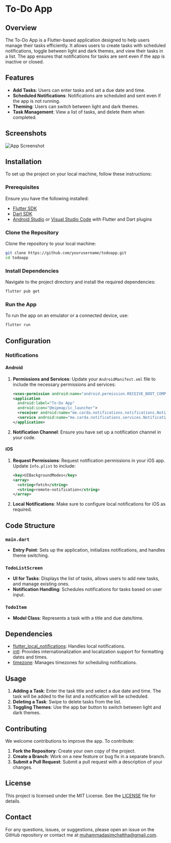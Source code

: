 # To-Do App

## Overview

The To-Do App is a Flutter-based application designed to help users manage their tasks efficiently. It allows users to create tasks with scheduled notifications, toggle between light and dark themes, and view their tasks in a list. The app ensures that notifications for tasks are sent even if the app is inactive or closed.

## Features

- **Add Tasks**: Users can enter tasks and set a due date and time.
- **Scheduled Notifications**: Notifications are scheduled and sent even if the app is not running.
- **Theming**: Users can switch between light and dark themes.
- **Task Management**: View a list of tasks, and delete them when completed.

## Screenshots

![App Screenshot](link-to-screenshot)

## Installation

To set up the project on your local machine, follow these instructions:

### Prerequisites

Ensure you have the following installed:

- [Flutter SDK](https://flutter.dev/docs/get-started/install)
- [Dart SDK](https://dart.dev/get-dart)
- [Android Studio](https://developer.android.com/studio) or [Visual Studio Code](https://code.visualstudio.com/) with Flutter and Dart plugins

### Clone the Repository

Clone the repository to your local machine:
```bash
git clone https://github.com/yourusername/todoapp.git
cd todoapp
```

### Install Dependencies

Navigate to the project directory and install the required dependencies:
```bash
flutter pub get
```

### Run the App

To run the app on an emulator or a connected device, use:
```bash
flutter run
```

## Configuration

### Notifications

#### Android

1. **Permissions and Services**: Update your `AndroidManifest.xml` file to include the necessary permissions and services:
   ```xml
   <uses-permission android:name="android.permission.RECEIVE_BOOT_COMPLETED"/>
   <application
     android:label="To-Do App"
     android:icon="@mipmap/ic_launcher">
     <receiver android:name="me.carda.notifications.notifications.NotificationReceiver" android:exported="true"/>
     <service android:name="me.carda.notifications.services.NotificationService" android:exported="true"/>
   </application>
   ```

2. **Notification Channel**: Ensure you have set up a notification channel in your code.

#### iOS

1. **Request Permissions**: Request notification permissions in your iOS app. Update `Info.plist` to include:
   ```xml
   <key>UIBackgroundModes</key>
   <array>
     <string>fetch</string>
     <string>remote-notification</string>
   </array>
   ```

2. **Local Notifications**: Make sure to configure local notifications for iOS as required.

## Code Structure

### `main.dart`

- **Entry Point**: Sets up the application, initializes notifications, and handles theme switching.

### `TodoListScreen`

- **UI for Tasks**: Displays the list of tasks, allows users to add new tasks, and manage existing ones.
- **Notification Handling**: Schedules notifications for tasks based on user input.

### `TodoItem`

- **Model Class**: Represents a task with a title and due date/time.

## Dependencies

- [flutter_local_notifications](https://pub.dev/packages/flutter_local_notifications): Handles local notifications.
- [intl](https://pub.dev/packages/intl): Provides internationalization and localization support for formatting dates and times.
- [timezone](https://pub.dev/packages/timezone): Manages timezones for scheduling notifications.

## Usage

1. **Adding a Task**: Enter the task title and select a due date and time. The task will be added to the list and a notification will be scheduled.
2. **Deleting a Task**: Swipe to delete tasks from the list.
3. **Toggling Themes**: Use the app bar button to switch between light and dark themes.

## Contributing

We welcome contributions to improve the app. To contribute:

1. **Fork the Repository**: Create your own copy of the project.
2. **Create a Branch**: Work on a new feature or bug fix in a separate branch.
3. **Submit a Pull Request**: Submit a pull request with a description of your changes.

## License

This project is licensed under the MIT License. See the [LICENSE](LICENSE) file for details.

## Contact

For any questions, issues, or suggestions, please open an issue on the GitHub repository or contact me at [muhammadasimchattha@gmail.com](mailto:muhammadasimchattha@gmail.com).
